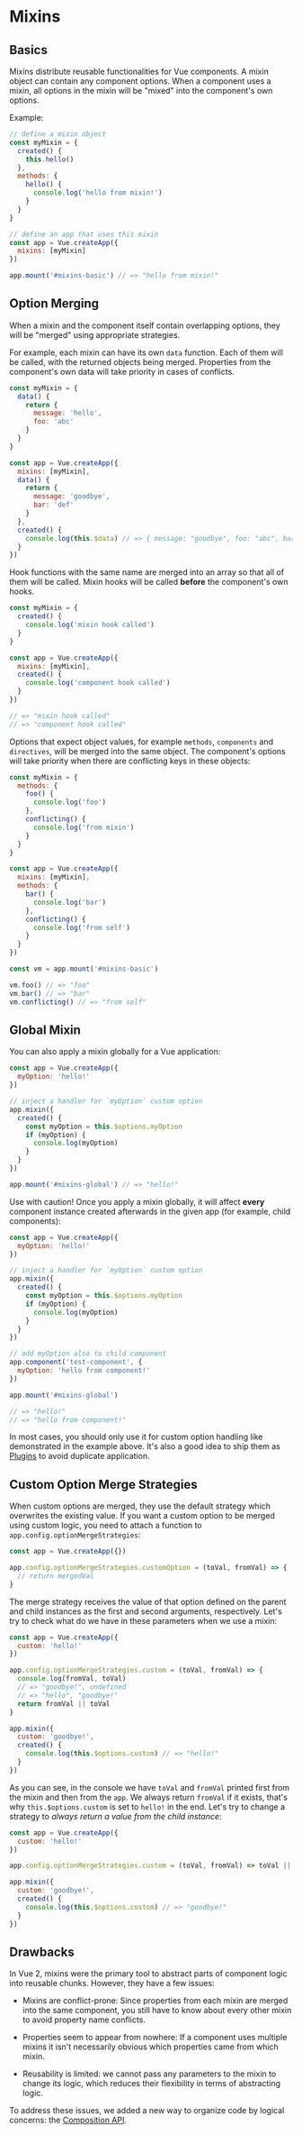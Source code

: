# Mixins

## Basics

Mixins distribute reusable functionalities for Vue components. A mixin object can contain any component options. When a component uses a mixin, all options in the mixin will be "mixed" into the component's own options.

Example:

```js
// define a mixin object
const myMixin = {
  created() {
    this.hello()
  },
  methods: {
    hello() {
      console.log('hello from mixin!')
    }
  }
}

// define an app that uses this mixin
const app = Vue.createApp({
  mixins: [myMixin]
})

app.mount('#mixins-basic') // => "hello from mixin!"
```

## Option Merging

When a mixin and the component itself contain overlapping options, they will be "merged" using appropriate strategies.

For example, each mixin can have its own `data` function. Each of them will be called, with the returned objects being merged. Properties from the component's own data will take priority in cases of conflicts.

```js
const myMixin = {
  data() {
    return {
      message: 'hello',
      foo: 'abc'
    }
  }
}

const app = Vue.createApp({
  mixins: [myMixin],
  data() {
    return {
      message: 'goodbye',
      bar: 'def'
    }
  },
  created() {
    console.log(this.$data) // => { message: "goodbye", foo: "abc", bar: "def" }
  }
})
```

Hook functions with the same name are merged into an array so that all of them will be called. Mixin hooks will be called **before** the component's own hooks.

```js
const myMixin = {
  created() {
    console.log('mixin hook called')
  }
}

const app = Vue.createApp({
  mixins: [myMixin],
  created() {
    console.log('component hook called')
  }
})

// => "mixin hook called"
// => "component hook called"
```

Options that expect object values, for example `methods`, `components` and `directives`, will be merged into the same object. The component's options will take priority when there are conflicting keys in these objects:

```js
const myMixin = {
  methods: {
    foo() {
      console.log('foo')
    },
    conflicting() {
      console.log('from mixin')
    }
  }
}

const app = Vue.createApp({
  mixins: [myMixin],
  methods: {
    bar() {
      console.log('bar')
    },
    conflicting() {
      console.log('from self')
    }
  }
})

const vm = app.mount('#mixins-basic')

vm.foo() // => "foo"
vm.bar() // => "bar"
vm.conflicting() // => "from self"
```

## Global Mixin

You can also apply a mixin globally for a Vue application:

```js
const app = Vue.createApp({
  myOption: 'hello!'
})

// inject a handler for `myOption` custom option
app.mixin({
  created() {
    const myOption = this.$options.myOption
    if (myOption) {
      console.log(myOption)
    }
  }
})

app.mount('#mixins-global') // => "hello!"
```

Use with caution! Once you apply a mixin globally, it will affect **every** component instance created afterwards in the given app (for example, child components):

```js
const app = Vue.createApp({
  myOption: 'hello!'
})

// inject a handler for `myOption` custom option
app.mixin({
  created() {
    const myOption = this.$options.myOption
    if (myOption) {
      console.log(myOption)
    }
  }
})

// add myOption also to child component
app.component('test-component', {
  myOption: 'hello from component!'
})

app.mount('#mixins-global')

// => "hello!"
// => "hello from component!"
```

In most cases, you should only use it for custom option handling like demonstrated in the example above. It's also a good idea to ship them as [Plugins](plugins.html) to avoid duplicate application.

## Custom Option Merge Strategies

When custom options are merged, they use the default strategy which overwrites the existing value. If you want a custom option to be merged using custom logic, you need to attach a function to `app.config.optionMergeStrategies`:

```js
const app = Vue.createApp({})

app.config.optionMergeStrategies.customOption = (toVal, fromVal) => {
  // return mergedVal
}
```

The merge strategy receives the value of that option defined on the parent and child instances as the first and second arguments, respectively. Let's try to check what do we have in these parameters when we use a mixin:

```js
const app = Vue.createApp({
  custom: 'hello!'
})

app.config.optionMergeStrategies.custom = (toVal, fromVal) => {
  console.log(fromVal, toVal)
  // => "goodbye!", undefined
  // => "hello", "goodbye!"
  return fromVal || toVal
}

app.mixin({
  custom: 'goodbye!',
  created() {
    console.log(this.$options.custom) // => "hello!"
  }
})
```

As you can see, in the console we have `toVal` and `fromVal` printed first from the mixin and then from the `app`. We always return `fromVal` if it exists, that's why `this.$options.custom` is set to `hello!` in the end. Let's try to change a strategy to _always return a value from the child instance_:

```js
const app = Vue.createApp({
  custom: 'hello!'
})

app.config.optionMergeStrategies.custom = (toVal, fromVal) => toVal || fromVal

app.mixin({
  custom: 'goodbye!',
  created() {
    console.log(this.$options.custom) // => "goodbye!"
  }
})
```

## Drawbacks

In Vue 2, mixins were the primary tool to abstract parts of component logic into reusable chunks. However, they have a few issues:

- Mixins are conflict-prone: Since properties from each mixin are merged into the same component, you still have to know about every other mixin to avoid property name conflicts.

- Properties seem to appear from nowhere: If a component uses multiple mixins it isn't necessarily obvious which properties came from which mixin.

- Reusability is limited: we cannot pass any parameters to the mixin to change its logic, which reduces their flexibility in terms of abstracting logic.

To address these issues, we added a new way to organize code by logical concerns: the [Composition API](composition-api-introduction.html).
